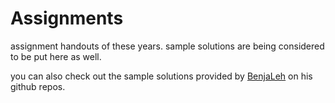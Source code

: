 # Assignments

assignment handouts of these years. sample solutions are being considered to be put here as well.

you can also check out the sample solutions provided by [BenjaLeh](https://github.com/BenjaLeh) on his github repos. 
